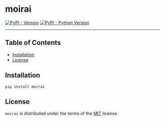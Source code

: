 # moirai

[![PyPI - Version](https://img.shields.io/pypi/v/moirai.svg)](https://pypi.org/project/moirai)
[![PyPI - Python Version](https://img.shields.io/pypi/pyversions/moirai.svg)](https://pypi.org/project/moirai)

-----

## Table of Contents

- [Installation](#installation)
- [License](#license)

## Installation

```console
pip install moirai
```

## License

`moirai` is distributed under the terms of the [MIT](https://spdx.org/licenses/MIT.html) license.

